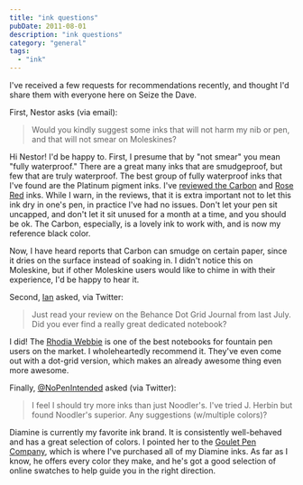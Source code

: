 ```yaml
---
title: "ink questions"
pubDate: 2011-08-01
description: "ink questions"
category: "general"
tags:
  - "ink"
---
```


I've received a few requests for recommendations recently, and thought I'd share them with everyone here on Seize the Dave.

First, Nestor asks (via email):

> Would you kindly suggest some inks that will not harm my nib or pen, and that will not smear on Moleskines?

Hi Nestor! I'd be happy to. First, I presume that by "not smear" you mean "fully waterproof." There are a great many inks that are smudgeproof, but few that are truly waterproof. The best group of fully waterproof inks that I've found are the Platinum pigment inks. I've [reviewed the Carbon](/blog/2011/3/8/ink-review-platinum-carbon-black/) and [Rose Red](/blog/2011/2/8/ink-review-platinum-pigment-rose-red/) inks. While I warn, in the reviews, that it is extra important not to let this ink dry in one's pen, in practice I've had no issues. Don't let your pen sit uncapped, and don't let it sit unused for a month at a time, and you should be ok. The Carbon, especially, is a lovely ink to work with, and is now my reference black color.

Now, I have heard reports that Carbon can smudge on certain paper, since it dries on the surface instead of soaking in. I didn't notice this on Moleskine, but if other Moleskine users would like to chime in with their experience, I'd be happy to hear it.

Second, [Ian](http://twitter.com/#!/IanMikutel) asked, via Twitter:

> Just read your review on the Behance Dot Grid Journal from last July. Did you ever find a really great dedicated notebook?

I did! The [Rhodia Webbie](/blog/2010/9/30/paper-review-rhodia-webnotebook/) is one of the best notebooks for fountain pen users on the market. I wholeheartedly recommend it. They've even come out with a dot-grid version, which makes an already awesome thing even more awesome.

Finally, [@NoPenIntended](http://twitter.com/NoPenIntended) asked (via Twitter):

> I feel I should try more inks than just Noodler's. I've tried J. Herbin but found Noodler's superior. Any suggestions (w/multiple colors)?

Diamine is currently my favorite ink brand. It is consistently well-behaved and has a great selection of colors. I pointed her to the [Goulet Pen Company](http://www.gouletpens.com/), which is where I've purchased all of my Diamine inks. As far as I know, he offers every color they make, and he's got a good selection of online swatches to help guide you in the right direction.
